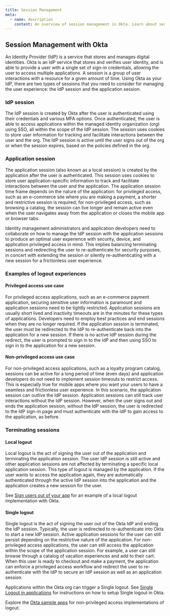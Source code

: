 ```yaml
---
title: Session Management
meta:
  - name: description
    content: An overview of session management in Okta. Learn about sessions in Okta and what kind of session logout to implement.
---
```


## Session Management with Okta

An Identity Provider (IdP) is a service that stores and manages digital identities. Okta is an IdP service that stores and verifies user identity, and is able to provide a user with a single set of sign-in credentials, allowing the user to access multiple applications. A session is a group of user interactions with a resource for a given amount of time. Using Okta as your IdP, there are two types of sessions that you need to consider for managing the user experience: the IdP session and the application session.

### IdP session

The IdP session is created by Okta after the user is authenticated using their credentials and various MFA options. Once authenticated, the user is able to access applications within the managed identity organization (org) using SSO, all within the scope of the IdP session. The session uses cookies to store user information for tracking and facilitate interactions between the user and the org. The IdP session is active until the user signs out of the org or when the session expires, based on the policies defined in the org.

### Application session

The application session (also known as a local session) is created by the application after the user is authenticated. This session uses cookies to store user application-specific information to track and facilitate interactions between the user and the application. The application session time frame depends on the nature of the application: for privileged access, such as an e-commerce site where you are making a payment, a shorter and restrictive session is required; for non-privileged access, such as browsing a catalog, the session can live longer and remain active even when the user navigates away from the application or closes the mobile app or browser tabs.

Identity management administrators and application developers need to collaborate on how to manage the IdP session with the application sessions to produce an optimal user experience with security, device, and application privileged access in mind. This implies balancing terminating sessions and redirecting the user to re-authenticate for security purposes, in concert with extending the session or silently re-authenticating with a new session for a frictionless user experience.

### Examples of logout experiences

#### Privileged access use case

For privileged access applications, such as an e-commerce payment application, securing sensitive user information is paramount and application sessions need to be tightly restricted. Application sessions are usually short lived and inactivity timeouts are in the minutes for these types of applications. Developers need to employ best practices and end sessions when they are no longer required. If the application session is terminated, the user must be redirected to the IdP to re-authenticate back into the application for a new session. If there is no active IdP session during the redirect, the user is prompted to sign in to the IdP and then using SSO to sign in to the application for a new session.

#### Non-privileged access use case

For non-privileged access applications, such as a loyalty program catalog, sessions can be active for a long period of time (even days) and application developers do not need to implement session timeouts to restrict access. This is especially true for mobile apps where you want your users to have a seamless and frictionless user experience. In this scenario, the application session can outlive the IdP session. Application sessions can still track user interactions without the IdP session. However, when the user signs out and ends the application session, without the IdP session, the user is redirected to the IdP sign-in page and must authenticate with the IdP to gain access to the application, as before.

### Terminating sessions

#### Local logout

Local logout is the act of signing the user out of the application and terminating the application session. The user IdP session is still active and other application sessions are not affected by terminating a specific local application session. This type of logout is managed by the application. If the user wants to access the application again, they are automatically authenticated through the active IdP session into the application and the application creates a new session for the user.

See [Sign users out of your app](/docs/guides/sign-users-out/-/sign-out-of-your-app/) for an example of a local logout implementation with Okta.

#### Single logout

Single logout is the act of signing the user out of the Okta IdP and ending the IdP session. Typically, the user is redirected to re-authenticate into Okta to start a new IdP session. Active application sessions for the user can still persist depending on the restrictive nature of the application. For non-privileged access applications, the user can still access the application within the scope of the application session. For example, a user can still browse through a catalog of vacation experiences and add to their cart. When this user is ready to checkout and make a payment, the application can enforce a privileged access workflow and redirect the user to re-authenticate with the IdP to secure an IdP session as well as an application session.

Applications within the Okta org can trigger a Single logout. See [Single Logout in applications](https://help.okta.com/en/prod/Content/Topics/Apps/Apps_Single_Logout.htm) for instructions on how to setup Single logout in Okta.

<!--Refer to [https://docs.google.com/document/d/1BzWqBlR5s-n9Y5ieoBzuOBybqI7fecnxkXxO_Qp5k-c/edit#heading=h.9uxt38ijqwh] for logout implementations with the Okta Identity Engine.-->

Explore the [Okta sample apps](/docs/guides/quickstart/cli/register-app/#start-from-a-sample-app) for non-privileged access implementations of logout.
